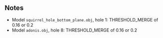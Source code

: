 ## Notes

* Model `squirrel_hole_bottom_plane.obj`, hole 1: THRESHOLD_MERGE of 0.16 or 0.2
* Model `adonis.obj`, hole 8: THRESHOLD_MERGE of 0.16 or 0.2
